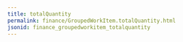 ```yaml
---
title: totalQuantity
permalink: finance/GroupedWorkItem.totalQuantity.html
jsonid: finance_groupedworkitem_totalquantity
---
```

